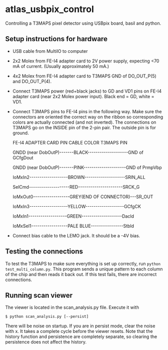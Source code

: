 atlas_usbpix_control
====================

Controlling a T3MAPS pixel detector using USBpix board, basil and python.

Setup instructions for hardware
------------------------

- USB cable from MultiIO to computer
- 2x2 Molex from FE-I4 adapter card to 2V power supply, expecting <70 mA of
current. (Usually approximately 50 mA.)
- 4x2 Molex from FE-I4 adapter card to T3MAPS GND of DO_OUT_P(5) and
  DO_OUT_P(4).
- Connect T3MAPS power (red+black jacks) to GD and VD1 pins on FE-I4 adapter
  card (near 2x2 Molex power input). Black end = GD, white = VD1.
- Connect T3MAPS pins to FE-I4 pins in the following way. Make sure the
  connectors are oriented the correct way on the ribbon so corresponding
  colors are actually connected (and not inverted). The connections on
  T3MAPS go on the INSIDE pin of the 2-pin pair. The outside pin is for
  ground.

    FE-I4 ADAPTER CARD PIN     CABLE COLOR              T3MAPS PIN

    GNDD (near DobOutP)-------BLACK--------------------GND of GCfgDout

    GNDD (near DobOutP)-------PINK---------------------GND of PrmpVbp

    IoMxIn2-------------------BROWN--------------------SRIN_ALL

    SelCmd--------------------RED----------------------SRCK_G

    IoMxOut0------------------GREY(END OF CONNECTOR)---SR_OUT

    IoMxIn3-------------------YELLOW-------------------GCfgCK

    IoMxIn1-------------------GREEN--------------------Dacld

    IoMxSel1------------------PALE BLUE----------------Stbld

- Connect bias cable to the LEMO jack. It should be a -4V bias.

Testing the connections
-----------------------

To test the T3MAPS to make sure everything is set up correctly, run `python
test_multi_column.py`. This program sends a unique pattern to each column of
the chip and then reads it back out. If this test fails, there are incorrect
connections.

Running scan viewer
---------------------

The viewer is located in the scan_analysis.py file. Execute it with

    $ python scan_analysis.py [--persist]

There will be noise on startup. If you are in persist mode, clear the noise
with x. It takes a complete cycle before the viewer resets. Note that the
history function and persistence are completely separate, so clearing the
persistence does not affect the history.
